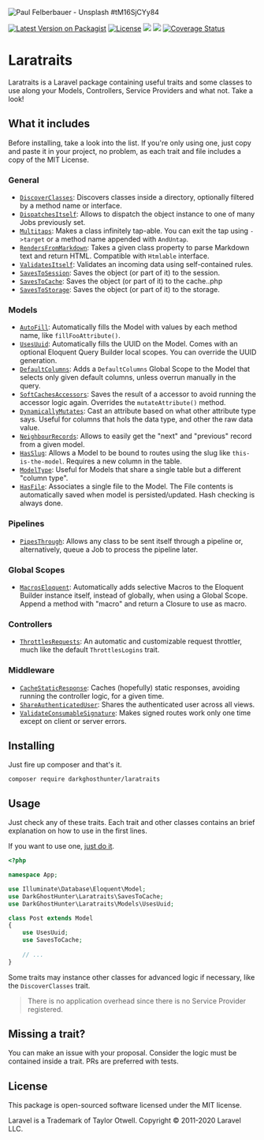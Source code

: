 ![Paul Felberbauer - Unsplash #tM16SjCYy84](https://images.unsplash.com/photo-1526814895543-b5be7268dd1e?ixlib=rb-1.2.1&ixid=eyJhcHBfaWQiOjEyMDd9&auto=format&fit=crop&w=1200&h=400&q=80)

[![Latest Version on Packagist](https://img.shields.io/packagist/v/darkghosthunter/laratraits.svg?style=flat-square)](https://packagist.org/packages/darkghosthunter/laratraits) [![License](https://poser.pugx.org/darkghosthunter/laratraits/license)](https://packagist.org/packages/darkghosthunter/laratraits)
![](https://img.shields.io/packagist/php-v/darkghosthunter/laratraits.svg)
 ![](https://github.com/DarkGhostHunter/Laratraits/workflows/PHP%20Composer/badge.svg)
[![Coverage Status](https://coveralls.io/repos/github/DarkGhostHunter/Laratraits/badge.svg?branch=master)](https://coveralls.io/github/DarkGhostHunter/Laratraits?branch=master)

# Laratraits

Laratraits is a Laravel package containing useful traits and some classes to use along your Models, Controllers, Service Providers and what not. Take a look!

## What it includes

Before installing, take a look into the list. If you're only using one, just copy and paste it in your project, no problem, as each trait and file includes a copy of the MIT License.

### General

* [`DiscoverClasses`](src/DiscoverClasses.php): Discovers classes inside a directory, optionally filtered by a method name or interface.
* [`DispatchesItself`](src/DispatchesItself.php): Allows to dispatch the object instance to one of many Jobs previously set.
* [`Multitaps`](src/Multitaps.php): Makes a class infinitely tap-able. You can exit the tap using `->target` or a method name appended with `AndUntap`.
* [`RendersFromMarkdown`](src/RendersFromMarkdown.php): Takes a given class property to parse Markdown text and return HTML. Compatible with `Htmlable` interface.
* [`ValidatesItself`](src/ValidatesItself.php): Validates an incoming data using self-contained rules.
* [`SavesToSession`](src/SavesToSession.php): Saves the object (or part of it) to the session.
* [`SavesToCache`](src/SavesToCache.php): Saves the object (or part of it) to the cache..php
* [`SavesToStorage`](src/SavesToStorage.php): Saves the object (or part of it) to the storage.

### Models

* [`AutoFill`](src/Models/AutoFill.php): Automatically fills the Model with values by each method name, like `fillFooAttribute()`.
* [`UsesUuid`](src/Models/UsesUuid.php): Automatically fills the UUID on the Model. Comes with an optional Eloquent Query Builder local scopes. You can override the UUID generation.
* [`DefaultColumns`](src/Models/DefaultColumns.php): Adds a `DefaultColumns` Global Scope to the Model that selects only given default columns, unless overrun manually in the query.
* [`SoftCachesAccessors`](src/Models/SoftCachesAccessors.php): Saves the result of a accessor to avoid running the accessor logic again. Overrides the `mutateAttribute()` method.
* [`DynamicallyMutates`](src/Models/DynamicallyMutates.php): Cast an attribute based on what other attribute type says. Useful for columns that hols the data type, and other the raw data value.
* [`NeighbourRecords`](src/Models/NeighbourRecords.php): Allows to easily get the "next" and "previous" record from a given model.
* [`HasSlug`](src/Models/HasSlug.php): Allows a Model to be bound to routes using the slug like `this-is-the-model`. Requires a new column in the table.
* [`ModelType`](src/Models/ModelType.php): Useful for Models that share a single table but a different "column type".
* [`HasFile`](src/Models/HasFile.php): Associates a single file to the Model. The File contents is automatically saved when model is persisted/updated. Hash checking is always done. 

### Pipelines

* [`PipesThrough`](src/PipesThrough.php): Allows any class to be sent itself through a pipeline or, alternatively, queue a Job to process the pipeline later. 

### Global Scopes

* [`MacrosEloquent`](src/Scopes/MacrosEloquent.php): Automatically adds selective Macros to the Eloquent Builder instance itself, instead of globally, when using a Global Scope. Append a method with "macro" and return a Closure to use as macro.

### Controllers

* [`ThrottlesRequests`](src/Controllers/ThrottlesRequests.php): An automatic and customizable request throttler, much like the default `ThrottlesLogins` trait.

### Middleware

* [`CacheStaticResponse`](src/Middleware/CacheStaticResponse.php): Caches (hopefully) static responses, avoiding running the controller logic, for a given time.
* [`ShareAuthenticatedUser`](src/Middleware/ShareAuthenticatedUser.php): Shares the authenticated user across all views.
* [`ValidateConsumableSignature`](src/Middleware/ValidateConsumableSignature.php): Makes signed routes work only one time except on client or server errors.

## Installing

Just fire up composer and that's it.

    composer require darkghosthunter/laratraits

## Usage

Just check any of these traits. Each trait and other classes contains an brief explanation on how to use in the first lines.

If you want to use one, [just do it](https://www.php.net/manual/en/language.oop5.traits.php).

```php
<?php

namespace App;

use Illuminate\Database\Eloquent\Model;
use DarkGhostHunter\Laratraits\SavesToCache;
use DarkGhostHunter\Laratraits\Models\UsesUuid;

class Post extends Model
{
    use UsesUuid;
    use SavesToCache;
    
    // ...
}
```

Some traits may instance other classes for advanced logic if necessary, like the `DiscoverClasses` trait.

> There is no application overhead since there is no Service Provider registered.

## Missing a trait?

You can make an issue with your proposal. Consider the logic must be contained inside a trait. PRs are preferred with tests.

## License

This package is open-sourced software licensed under the MIT license.

Laravel is a Trademark of Taylor Otwell. Copyright © 2011-2020 Laravel LLC.
